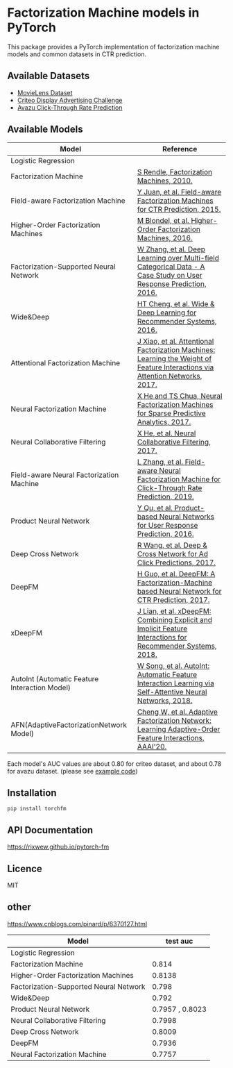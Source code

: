# Factorization Machine models in PyTorch

This package provides a PyTorch implementation of factorization machine models and common datasets in CTR prediction.

## Available Datasets

* [MovieLens Dataset](https://grouplens.org/datasets/movielens)
* [Criteo Display Advertising Challenge](https://www.kaggle.com/c/criteo-display-ad-challenge)
* [Avazu Click-Through Rate Prediction](https://www.kaggle.com/c/avazu-ctr-prediction)

## Available Models

| Model | Reference |
|-------|-----------|
| Logistic Regression | |
| Factorization Machine | [S Rendle, Factorization Machines, 2010.](https://www.csie.ntu.edu.tw/~b97053/paper/Rendle2010FM.pdf) |
| Field-aware Factorization Machine | [Y Juan, et al. Field-aware Factorization Machines for CTR Prediction, 2015.](https://www.csie.ntu.edu.tw/~cjlin/papers/ffm.pdf) |
| Higher-Order Factorization Machines | [ M Blondel, et al. Higher-Order Factorization Machines, 2016.](https://dl.acm.org/doi/10.5555/3157382.3157473) |
| Factorization-Supported Neural Network | [W Zhang, et al. Deep Learning over Multi-field Categorical Data - A Case Study on User Response Prediction, 2016.](https://arxiv.org/abs/1601.02376) |
| Wide&Deep | [HT Cheng, et al. Wide & Deep Learning for Recommender Systems, 2016.](https://arxiv.org/abs/1606.07792) |
| Attentional Factorization Machine | [J Xiao, et al. Attentional Factorization Machines: Learning the Weight of Feature Interactions via Attention Networks, 2017.](https://arxiv.org/abs/1708.04617) |
| Neural Factorization Machine | [X He and TS Chua, Neural Factorization Machines for Sparse Predictive Analytics, 2017.](https://arxiv.org/abs/1708.05027) |
| Neural Collaborative Filtering | [X He, et al. Neural Collaborative Filtering, 2017.](https://arxiv.org/abs/1708.05031) |
| Field-aware Neural Factorization Machine | [L Zhang, et al. Field-aware Neural Factorization Machine for Click-Through Rate Prediction, 2019.](https://arxiv.org/abs/1902.09096) |
| Product Neural Network | [Y Qu, et al. Product-based Neural Networks for User Response Prediction, 2016.](https://arxiv.org/abs/1611.00144) |
| Deep Cross Network | [R Wang, et al. Deep & Cross Network for Ad Click Predictions, 2017.](https://arxiv.org/abs/1708.05123) |
| DeepFM | [H Guo, et al. DeepFM: A Factorization-Machine based Neural Network for CTR Prediction, 2017.](https://arxiv.org/abs/1703.04247) |
| xDeepFM | [J Lian, et al. xDeepFM: Combining Explicit and Implicit Feature Interactions for Recommender Systems, 2018.](https://arxiv.org/abs/1803.05170) |
| AutoInt (Automatic Feature Interaction Model) | [W Song, et al. AutoInt: Automatic Feature Interaction Learning via Self-Attentive Neural Networks, 2018.](https://arxiv.org/abs/1810.11921) |
| AFN(AdaptiveFactorizationNetwork Model) | [Cheng W, et al. Adaptive Factorization Network: Learning Adaptive-Order Feature Interactions, AAAI'20.](https://arxiv.org/pdf/1909.03276.pdf) |

Each model's AUC values are about 0.80 for criteo dataset, and about 0.78 for avazu dataset. (please
see [example code](examples/main.py))

## Installation

    pip install torchfm

## API Documentation

https://rixwew.github.io/pytorch-fm

## Licence

MIT

## other

https://www.cnblogs.com/pinard/p/6370127.html

| Model | test auc |
|-------|-----------|
| Logistic Regression | |
| Factorization Machine | 0.814 |
| Higher-Order Factorization Machines | 0.8138 |
| Factorization-Supported Neural Network | 0.798 |
| Wide&Deep  | 0.792 |
| Product Neural Network | 0.7957 , 0.8023 |
| Neural Collaborative Filtering | 0.7998 |
| Deep Cross Network | 0.8009 |
| DeepFM | 0.7936 |
| Neural Factorization Machine | 0.7757 |